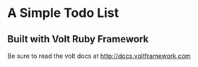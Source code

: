 # A Simple Todo List

## Built with Volt Ruby Framework
Be sure to read the volt docs at http://docs.voltframework.com
